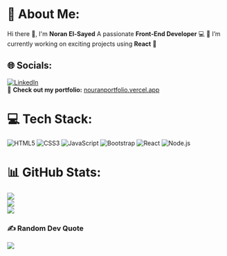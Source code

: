 # 💫 About Me:
Hi there 👋, I'm **Noran El-Sayed**
A passionate **Front-End Developer** 💻
🔭 I’m currently working on exciting projects using **React** 🚀


## 🌐 Socials:
[![LinkedIn](https://img.shields.io/badge/LinkedIn-%230077B5.svg?logo=linkedin&logoColor=white)](https://www.linkedin.com/in/noranelsayed)  
📌 **Check out my portfolio:** [nouranportfolio.vercel.app](https://nouranportfolio.vercel.app/)

# 💻 Tech Stack:
![HTML5](https://img.shields.io/badge/html5-%23E34F26.svg?style=for-the-badge&logo=html5&logoColor=white) 
![CSS3](https://img.shields.io/badge/css3-%231572B6.svg?style=for-the-badge&logo=css3&logoColor=white) 
![JavaScript](https://img.shields.io/badge/javascript-%23323330.svg?style=for-the-badge&logo=javascript&logoColor=%23F7DF1E) 
![Bootstrap](https://img.shields.io/badge/bootstrap-%238511FA.svg?style=for-the-badge&logo=bootstrap&logoColor=white) 
![React](https://img.shields.io/badge/react-%2361DAFB.svg?style=for-the-badge&logo=react&logoColor=white) 
![Node.js](https://img.shields.io/badge/node.js-%2343853D.svg?style=for-the-badge&logo=node.js&logoColor=white)

# 📊 GitHub Stats:
![](https://github-readme-stats.vercel.app/api?username=NouranElsyed&theme=nightowl&hide_border=false&include_all_commits=true&count_private=true)  
![](https://github-readme-streak-stats.herokuapp.com/?user=NouranElsyed&theme=nightowl&hide_border=false)  
![](https://github-readme-stats.vercel.app/api/top-langs/?username=NouranElsyed&theme=nightowl&hide_border=false&include_all_commits=true&count_private=true&layout=compact)

### ✍️ Random Dev Quote
![](https://quotes-github-readme.vercel.app/api?type=horizontal&theme=radical)


